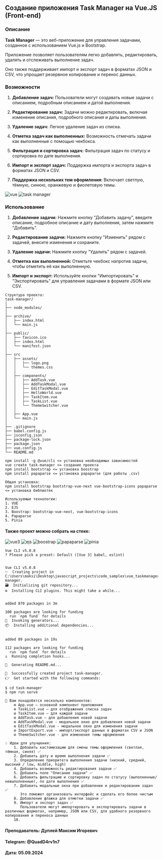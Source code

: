 ## Создание приложения Task Manager на Vue.JS (Front-end)

### Описание

**Task Manager** — это веб-приложение для управления задачами, созданное с использованием Vue.js и Bootstrap.

Приложение позволяет пользователям легко добавлять, редактировать, удалять и отслеживать выполнение задач.

Оно также поддерживает импорт и экспорт задач в форматах JSON и CSV, что упрощает резервное копирование и перенос данных.

### Возможности

1. **Добавление задач:** Пользователи могут создавать новые задачи с описанием, подробным описанием и датой выполнения.

2. **Редактирование задач:** Задачи можно редактировать, включая изменение описания, подробного описания и даты выполнения.

3. **Удаление задач:** Легкое удаление задач из списка.

4. **Отметка задач как выполненных:** Возможность отмечать задачи как выполненные с помощью чекбокса.

5. **Фильтрация и сортировка задач:** Фильтрация задач по статусу и сортировка по дате выполнения.

6. **Импорт и экспорт задач:** Поддержка импорта и экспорта задач в форматах JSON и CSV.

7. **Поддержка нескольких тем оформления:** Включает светлую, тёмную, синюю, оранжевую и фиолетовую темы.

![vue](img/vue_js_2.png)
![task manager](img/vue_task_manager.png)

### Использование

1. **Добавление задачи:** Нажмите кнопку "Добавить задачу", введите описание, подробное описание и дату выполнения, затем нажмите "Добавить".

2. **Редактирование задачи:** Нажмите кнопку "Изменить" рядом с задачей, внесите изменения и сохраните.

3. **Удаление задачи:** Нажмите кнопку "Удалить" рядом с задачей.

4. **Отметка как выполненной:** Отметьте чекбокс напротив задачи, чтобы отметить её как выполненную.

5. **Импорт и экспорт:** Используйте кнопки "Импортировать" и "Экспортировать" для управления задачами в формате JSON или CSV.

```
Структура проекта:
task-manager/
│
├── node_modules/
│
├── archive/
│   ├── index.html
│   └── main.js
│
├── public/
│   ├── favicon.ico
│   ├── index.html
│   └── manifest.json
│
├── src
│   ├── assets/
│   │   ├── logo.png
│   │   └── themes.css
│   │
│   ├── components/
│   │   ├── AddTask.vue
│   │   ├── AddTaskModal.vue
│   │   ├── EditTaskModal.vue
│   │   ├── HelloWorld.vue
│   │   ├── TaskItem.vue
│   │   ├── TaskList.vue
│   │   └── ThemeSwitcher.vue
│   │
│   ├── App.vue
│   └── main.js
│
├── .gitignore
├── babel.config.js
├── jsconfig.json
├── package-lock.json
├── package.json
├── vue.config.js
└── README.md
```

```
npm install -g @vue/cli <= установка необходимых зависимостей
vue create task-manager <= создание проекта
npm install bootstrap <= установка boostrap
npm install papaparse <= установка papaparse (для работы .csv)

Общая установка:
npm install bootstrap bootstrap-vue-next vue-bootstrap-icons papaparse <= установка библиотек
```

```
Используемые технологии:
1. VUE
2. EJS
3. Boostrap: bootstrap-vue-next, vue-bootstrap-icons
4. Papaparse
5. Pinia
```

#### Также проект можно собрать на стеке:
![vue3](img/vue_3.png)
![ejs](img/ejs.png)
![boostrap](img/boostrap.png)
![papaparse](img/papaparse.png)
![pinia](img/pinia.png)

```
Vue CLI v5.0.8
? Please pick a preset: Default ([Vue 3] babel, eslint)


Vue CLI v5.0.8
✨  Creating project in C:\Users\maksi\Desktop\javascript_projects\code_samples\vue_taskmanager\task-manager.
🗃  Initializing git repository...
⚙️  Installing CLI plugins. This might take a while...


added 870 packages in 3m

100 packages are looking for funding
  run `npm fund` for details
🚀  Invoking generators...
📦  Installing additional dependencies...


added 89 packages in 19s

112 packages are looking for funding
  run `npm fund` for details
⚓  Running completion hooks...

📄  Generating README.md...

🎉  Successfully created project task-manager.
👉  Get started with the following commands:

$ cd task-manager
$ npm run serve
```

```
📖 Вам понадобятся несколько компонентов:
    ⚙️ App.vue – основной компонент приложения
    ⚙️ TaskList.vue – для отображения списка задач
    ⚙️ TaskItem.vue – для каждой задачи
    ⚙️ AddTask.vue – для добавления новой задачи
    ⚙️ AddTaskModal.vue - модальное окно для добавления новой задачи
    ⚙️ EditTaskModal.vue - модальное окно для изменения задачи
    ⚙️ ImportExport.vue - импорт/экспорт данных в форматах CSV и JSON
    ⚙️ ThemeSwitcher.vue - для изменения темы оформления
```

```
💡 Идеи для улучшения:
    1. Добавить кастомизацию для смены темы оформления (светлая, тёмная, синяя) ✅
    2. Добавить дату и время выполнения задачи ✅
    3. Определение приоритета выполнения задачи (низкий, средний, высокий / low, middle, high)
    4. Добавить возможность редактирования задачи ✅
    5. Добавить поле "Описание задачи" ✅
    6. Добавить фильтрацию и сортировку задач по статусу (выполненные/невыполненные), по дате выполнения ✅
    7. Добавить модальные окна при добавлении и редактировании задач ✅
       Это поможет организовать интерфейс и сделать его более чистым
    8. Добавление флажка для отметки задачи ✅
    9. Импорт и экспорт задач ✅
       Пользователи могут импортировать и экспортировать задачи в различных форматах, например, JSON или CSV, для удобного резервного копирования и переноса данных
    10. 
```


#### Преподаватель: Дуплей Максим Игоревич
#### Telegram: @QuadD4rv1n7
#### Дата: 05.09.2024
